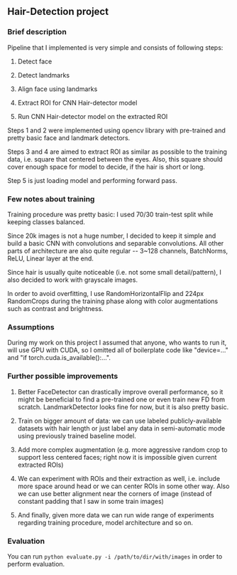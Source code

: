 ## Hair-Detection project
### Brief description
Pipeline that I implemented is very simple and consists of following steps:

1. Detect face

2. Detect landmarks

3. Align face using landmarks

4. Extract ROI for CNN Hair-detector model

5. Run CNN Hair-detector model on the extracted ROI


Steps 1 and 2 were implemented using opencv library with pre-trained and pretty basic face and landmark detectors.

Steps 3 and 4 are aimed to extract ROI as similar as possible to the training data, i.e. square that centered between the eyes. Also, this square should cover enough space for model to decide, if the hair is short or long.

Step 5 is just loading model and performing forward pass.

### Few notes about training
Training procedure was pretty basic: I used 70/30 train-test split while keeping classes balanced. 

Since 20k images is not a huge number, I decided to keep it simple and build a basic CNN with convolutions and separable convolutions. All other parts of architecture are also quite regular -- 3~128 channels, BatchNorms, ReLU, Linear layer at the end.

Since hair is usually quite noticeable (i.e. not some small detail/pattern), I also decided to work with grayscale images.

In order to avoid overfitting, I use RandomHorizontalFlip and 224px RandomCrops during the training phase along with color augmentations such as contrast and brightness.

### Assumptions
During my work on this project I assumed that anyone, who wants to run it, will use GPU with CUDA, so I omitted all of boilerplate code like "device=..." and "if torch.cuda.is_available():...".

### Further possible improvements
1. Better FaceDetector can drastically improve overall performance, so it might be beneficial to find a pre-trained one or even train new FD from scratch. LandmarkDetector looks fine for now, but it is also pretty basic. 

2. Train on bigger amount of data: we can use labeled publicly-available datasets with hair length or just label any data in semi-automatic mode using previously trained baseline model.

3. Add more complex augmentation (e.g. more aggressive random crop to support less centered faces; right now it is impossible given current extracted ROIs)

4. We can experiment with ROIs and their extraction as well, i.e. include more space around head or we can center ROIs in some other way. Also we can use better alignment near the corners of image (instead of constant padding that I saw in some train images)

5. And finally, given more data we can run wide range of experiments regarding training procedure, model architecture and so on.

### Evaluation
You can run `python evaluate.py -i /path/to/dir/with/images` in order to perform evaluation.
